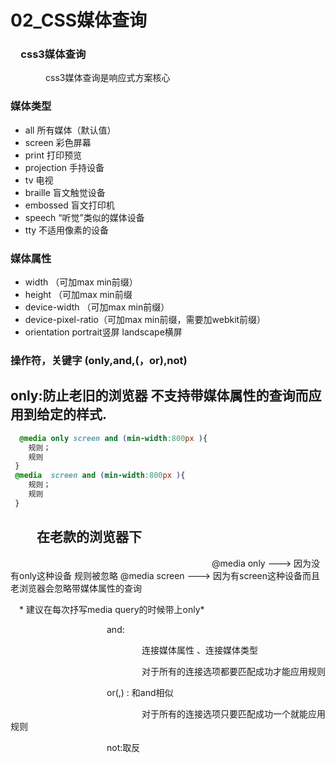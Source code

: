 # 02\_CSS媒体查询
###  css3媒体查询
    css3媒体查询是响应式方案核心

### 媒体类型  
* all                 所有媒体（默认值）
*  screen           彩色屏幕
*  print              打印预览
* projection     手持设备
* tv                   电视
* braille           盲文触觉设备
*  embossed     盲文打印机
*  speech        “听觉”类似的媒体设备
*  tty                 不适用像素的设备
### 媒体属性

* width               （可加max min前缀）
* height               （可加max min前缀
* device-width       （可加max min前缀）
* device-pixel-ratio（可加max min前缀，需要加webkit前缀）
*  orientation   portrait竖屏
                    landscape横屏

### 操作符，关键字 (only,and,(，or),not)
## only:防止老旧的浏览器  不支持带媒体属性的查询而应用到给定的样式.
```css
  @media only screen and (min-width:800px ){
    规则；
    规则
 }
 @media  screen and (min-width:800px ){
    规则；
    规则
 }

```


##   在老款的浏览器下
                       @media only    --->    因为没有only这种设备 规则被忽略
                       @media screen --->   因为有screen这种设备而且老浏览器会忽略带媒体属性的查询

 *     建议在每次抒写media query的时候带上only*



           and:

               连接媒体属性 、连接媒体类型

               对于所有的连接选项都要匹配成功才能应用规则



           or(,) : 和and相似

               对于所有的连接选项只要匹配成功一个就能应用规则



           not:取反